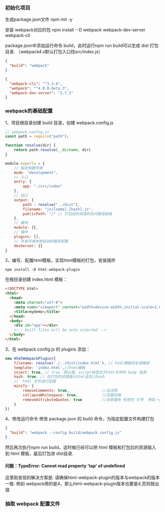 ### 初始化项目

生成package.json文件
  npm init -y

安装 webpack对应的包
npm install --D webpack webpack-dev-server webpack-cli

package.json中添加运行命令 build，此时运行npm run build可以生成 dist 打包目录.
（webpack4.x默认打包入口找src/index.js）

```json
{
  "build": "webpack"
}
```

```json
{
  "webpack-cli": "^3.3.6",
  "webpack": "^4.0.0-beta.3",
  "webpack-dev-server": "2.7.1"
}
```

### webpack的基础配置
1、项目根目录创建 build 目录，创建 webpack.config.js
```javascript
// webpack.config.js
const path = require("path");

function resolve(dir) {
    return path.resolve(__dirname, dir)
}

module.exports = {
    // 指定构建环境  
    mode: "development",
    // 入口
    entry: {
        app: "./src/index" 
    },
    // 出口
    output: {
        path : resolve("../dist"),
        filename: "js/[name].[hash].js",
        publicPath: "/" // 打包后的资源的访问路径前缀
    },
    // 模块
    module: {},
    // 插件
    plugins: [],
    // 开发环境本地启动的服务配置
    devServer: {}
}
```

2、编写、配置html模板，实现html模板的打包，安装插件
```
npm install -D html-webpack-plugin
```

在根目录创建 index.html 模板：
```html
<!DOCTYPE html>
<html>
  <head>
    <meta charset="utf-8">
    <meta name="viewport" content="width=device-width,initial-scale=1.0">
    <title>mydemo</title>
  </head>
  <body>
    <div id="app"></div>
    <!-- built files will be auto injected -->
  </body>
</html>

```

3、在 webpack.config.js 的 plugins 添加：
```javascript
new HtmlWebpackPlugin({
    filename: resolve('./../dist/index.html'), // html模板的生成路径
    template: 'index.html',//html模板
    inject: true, // true：默认值，script标签位于html文件的 body 底部
    hash: true, // 在打包的资源插入html会加上hash
    //  html 文件进行压缩
    minify: {
        removeComments: true,               //去注释
        collapseWhitespace: true,           //压缩空格
        removeAttributeQuotes: true         //去除属性 标签的 引号  例如 <p id="test" /> 输出 <p id=test/>
    }
})
```

4、修改运行命令
修改 package.json 的 build 命令，为指定配置文件构建打包
```json
{
  "build": "webpack --config build/webpack.config.js"
}
```

然后再次执行npm run build，这时候已经可以把 html 模板和打包后的资源插入到 html 模板，最后打包进 dist目录.


#### 问题：TypeError: Cannot read property 'tap' of undefined

这里刚发现的解决方案是: 请确保html-webpack-plugin的版本与webpack的版本一致.
例如 webpack用的是4，那么html-webpack-plugin版本也要是4,否则就出错

### 抽取 webpack 配置文件
